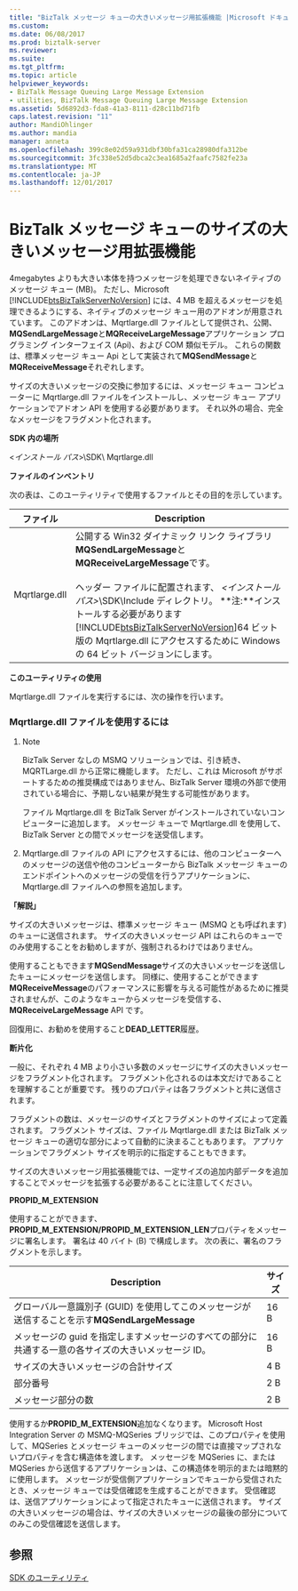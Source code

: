 ```yaml
---
title: "BizTalk メッセージ キューの大きいメッセージ用拡張機能 |Microsoft ドキュメント"
ms.custom: 
ms.date: 06/08/2017
ms.prod: biztalk-server
ms.reviewer: 
ms.suite: 
ms.tgt_pltfrm: 
ms.topic: article
helpviewer_keywords:
- BizTalk Message Queuing Large Message Extension
- utilities, BizTalk Message Queuing Large Message Extension
ms.assetid: 5d6892d3-fda8-41a3-8111-d28c11bd71fb
caps.latest.revision: "11"
author: MandiOhlinger
ms.author: mandia
manager: anneta
ms.openlocfilehash: 399c8e02d59a931dbf30bfa31ca28980dfa312be
ms.sourcegitcommit: 3fc338e52d5dbca2c3ea1685a2faafc7582fe23a
ms.translationtype: MT
ms.contentlocale: ja-JP
ms.lasthandoff: 12/01/2017
---
```

# <a name="biztalk-message-queuing-large-message-extension"></a>BizTalk メッセージ キューのサイズの大きいメッセージ用拡張機能
4megabytes よりも大きい本体を持つメッセージを処理できないネイティブのメッセージ キュー (MB)。 ただし、Microsoft [!INCLUDE[btsBizTalkServerNoVersion](../includes/btsbiztalkservernoversion-md.md)] には、4 MB を超えるメッセージを処理できるようにする、ネイティブのメッセージ キュー用のアドオンが用意されています。 このアドオンは、Mqrtlarge.dll ファイルとして提供され、公開、 **MQSendLargeMessage**と**MQReceiveLargeMessage**アプリケーション プログラミング インターフェイス (Api)、および COM 類似モデル。 これらの関数は、標準メッセージ キュー Api として実装されて**MQSendMessage**と**MQReceiveMessage**それぞれします。  
  
 サイズの大きいメッセージの交換に参加するには、メッセージ キュー コンピューターに Mqrtlarge.dll ファイルをインストールし、メッセージ キュー アプリケーションでアドオン API を使用する必要があります。 それ以外の場合、完全なメッセージをフラグメント化されます。  
  
 **SDK 内の場所**  
  
 \<*インストール パス*\>\SDK\ Mqrtlarge.dll  
  
 **ファイルのインベントリ**  
  
 次の表は、このユーティリティで使用するファイルとその目的を示しています。  
  
|ファイル|Description|  
|---------------|-----------------|  
|Mqrtlarge.dll|公開する Win32 ダイナミック リンク ライブラリ**MQSendLargeMessage**と**MQReceiveLargeMessage**です。<br /><br /> ヘッダー ファイルに配置されます、 *\<インストール パス\>*\SDK\Include ディレクトリ。 **注:**インストールする必要があります[!INCLUDE[btsBizTalkServerNoVersion](../includes/btsbiztalkservernoversion-md.md)]64 ビット版の Mqrtlarge.dll にアクセスするために Windows の 64 ビット バージョンにします。|  
  
 **このユーティリティの使用**  
  
 Mqrtlarge.dll ファイルを実行するには、次の操作を行います。  
  
### <a name="to-use-the-mqrtlargedll-file"></a>Mqrtlarge.dll ファイルを使用するには  
  
1.  > [!NOTE]
    >  BizTalk Server なしの MSMQ ソリューションでは、引き続き、MQRTLarge.dll から正常に機能します。 ただし、これは Microsoft がサポートするための推奨構成ではありません、BizTalk Server 環境の外部で使用されている場合に、予期しない結果が発生する可能性があります。  
  
     ファイル Mqrtlarge.dll を BizTalk Server がインストールされていないコンピューターに追加します。 メッセージ キューで Mqrtlarge.dll を使用して、BizTalk Server との間でメッセージを送受信します。  
  
2.  Mqrtlarge.dll ファイルの API にアクセスするには、他のコンピューターへのメッセージの送信や他のコンピューターから BizTalk メッセージ キューのエンドポイントへのメッセージの受信を行うアプリケーションに、Mqrtlarge.dll ファイルへの参照を追加します。  
  
 **「解説」**  
  
 サイズの大きいメッセージは、標準メッセージ キュー (MSMQ とも呼ばれます) のキューに送信されます。 サイズの大きいメッセージ API はこれらのキューでのみ使用することをお勧めしますが、強制されるわけではありません。  
  
 使用することもできます**MQSendMessage**サイズの大きいメッセージを送信したキューにメッセージを送信します。 同様に、使用することができます**MQReceiveMessage**のパフォーマンスに影響を与える可能性があるために推奨されませんが、このようなキューからメッセージを受信する、 **MQReceiveLargeMessage** API です。  
  
 回復用に、お勧めを使用すること**DEAD_LETTER**履歴。  
  
 **断片化**  
  
 一般に、それぞれ 4 MB より小さい多数のメッセージにサイズの大きいメッセージをフラグメント化されます。 フラグメント化されるのは本文だけであることを理解することが重要です。 残りのプロパティは各フラグメントと共に送信されます。  
  
 フラグメントの数は、メッセージのサイズとフラグメントのサイズによって定義されます。 フラグメント サイズは、ファイル Mqrtlarge.dll または BizTalk メッセージ キューの適切な部分によって自動的に決まることもあります。 アプリケーションでフラグメント サイズを明示的に指定することもできます。  
  
 サイズの大きいメッセージ用拡張機能では、一定サイズの追加内部データを追加することでメッセージを拡張する必要があることに注意してください。  
  
 **PROPID_M_EXTENSION**  
  
 使用することができます、 **PROPID_M_EXTENSION/PROPID_M_EXTENSION_LEN**プロパティをメッセージに署名します。 署名は 40 バイト (B) で構成します。 次の表に、署名のフラグメントを示します。  
  
|Description|サイズ|  
|-----------------|----------|  
|グローバル一意識別子 (GUID) を使用してこのメッセージが送信することを示す**MQSendLargeMessage**|16 B|  
|メッセージの guid を指定しますメッセージのすべての部分に共通する一意の各サイズの大きいメッセージ ID。|16 B|  
|サイズの大きいメッセージの合計サイズ|4 B|  
|部分番号|2 B|  
|メッセージ部分の数|2 B|  
  
 使用するか**PROPID_M_EXTENSION**追加なくなります。 Microsoft Host Integration Server の MSMQ-MQSeries ブリッジでは、このプロパティを使用して、MQSeries とメッセージ キューのメッセージの間では直接マップされないプロパティを含む構造体を渡します。 メッセージを MQSeries に、または MQSeries から送信するアプリケーションは、この構造体を明示的または暗黙的に使用します。 メッセージが受信側アプリケーションでキューから受信されたとき、メッセージ キューでは受信確認を生成することができます。 受信確認は、送信アプリケーションによって指定されたキューに送信されます。 サイズの大きいメッセージの場合は、サイズの大きいメッセージの最後の部分についてのみこの受信確認を送信します。  
  
## <a name="see-also"></a>参照  
 [SDK のユーティリティ](../core/utilities-in-the-sdk.md)